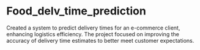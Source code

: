 # Food_delv_time_prediction
Created a system to predict delivery times for an e-commerce client, enhancing logistics efficiency. The project focused on improving the accuracy of delivery time estimates to better meet customer expectations.
